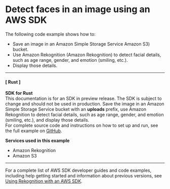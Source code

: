 # Detect faces in an image using an AWS SDK<a name="example_cross_DetectFaces_section"></a>

The following code example shows how to:
+ Save an image in an Amazon Simple Storage Service Amazon S3\) bucket\.
+ Use Amazon Rekognition \(Amazon Rekognition\) to detect facial details, such as age range, gender, and emotion \(smiling, etc\.\)\.
+ Display those details\.

------
#### [ Rust ]

**SDK for Rust**  
This documentation is for an SDK in preview release\. The SDK is subject to change and should not be used in production\.
 Save the image in an Amazon Simple Storage Service bucket with an **uploads** prefix, use Amazon Rekognition to detect facial details, such as age range, gender, and emotion \(smiling, etc\.\), and display those details\.   
 For complete source code and instructions on how to set up and run, see the full example on [GitHub](https://github.com/awsdocs/aws-doc-sdk-examples/blob/main/rust_dev_preview/cross_service/detect_faces/src/main.rs)\.   

**Services used in this example**
+ Amazon Rekognition
+ Amazon S3

------

For a complete list of AWS SDK developer guides and code examples, including help getting started and information about previous versions, see [Using Rekognition with an AWS SDK](sdk-general-information-section.md)\.